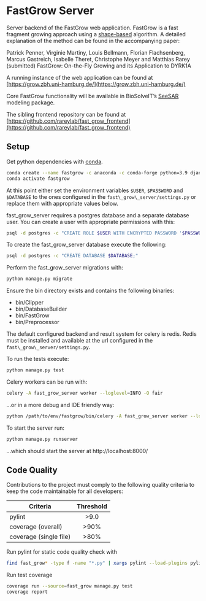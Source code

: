 # FastGrow Server

Server backend of the FastGrow web application. FastGrow is a fast fragment growing approach using
a [shape-based](https://doi.org/10.1021/acs.jcim.0c00920) algorithm. A detailed explanation of the method can be found
in the accompanying paper:

Patrick Penner, Virginie Martiny, Louis Bellmann, Florian Flachsenberg, Marcus Gastreich, Isabelle Theret, Christophe Meyer and Matthias
Rarey (submitted) FastGrow: On-the-Fly Growing and its Application to DYRK1A

A running instance of the web application can be found
at [https://grow.zbh.uni-hamburg.de/](https://grow.zbh.uni-hamburg.de/)

Core FastGrow functionality will be available in BioSolveIT’s [SeeSAR](https://www.biosolveit.de/SeeSAR/) modeling
package.

The sibling frontend repository can be found at
[https://github.com/rareylab/fast_grow_frontend](https://github.com/rareylab/fast_grow_frontend)

## Setup

Get python dependencies with [conda](https://docs.conda.io/en/latest/miniconda.html).

```bash
conda create --name fastgrow -c anaconda -c conda-forge python=3.9 django celery psycopg2 redis redis-py vine pylint pylint-django coverage selenium
conda activate fastgrow
```

At this point either set the environment variables `$USER`, `$PASSWORD` and
`$DATABASE` to the ones configured in the `fast\_grow\_server/settings.py` or replace them with appropriate values
below.

fast\_grow\_server requires a postgres database and a separate database user. You can create a user with appropriate
permissions with this:

```bash
psql -d postgres -c "CREATE ROLE $USER WITH ENCRYPTED PASSWORD '$PASSWORD'; ALTER ROLE $USER WITH LOGIN CREATEDB;"
```

To create the fast\_grow\_server database execute the following:

```bash
psql -d postgres -c "CREATE DATABASE $DATABASE;"
```

Perform the fast\_grow\_server migrations with:

```bash
python manage.py migrate
```

Ensure the bin directory exists and contains the following binaries:

- bin/Clipper
- bin/DatabaseBuilder
- bin/FastGrow
- bin/Preprocessor

The default configured backend and result system for celery is redis. Redis must be installed and available at the url
configured in the
`fast\_grow\_server/settings.py`.

To run the tests execute:

```bash
python manage.py test
```

Celery workers can be run with:

```bash
celery -A fast_grow_server worker --loglevel=INFO -O fair
```

...or in a more debug and IDE friendly way:

```bash
python /path/to/env/fastgrow/bin/celery -A fast_grow_server worker --loglevel=INFO -O fair
```

To start the server run:

```bash
python manage.py runserver
```

...which should start the server at http://localhost:8000/

## Code Quality

Contributions to the project must comply to the following quality criteria to keep the code maintainable for all
developers:

| Criteria               | Threshold     |
| -------------          |:-------------:|
| pylint                 | \>9.0         |
| coverage (overall)     | \>90%         |
| coverage (single file) | \>80%         |

Run pylint for static code quality check with

```bash
find fast_grow* -type f -name "*.py" | xargs pylint --load-plugins pylint_django --django-settings-module=fast_grow_server.settings
```

Run test coverage

```bash
coverage run --source=fast_grow manage.py test
coverage report
```
